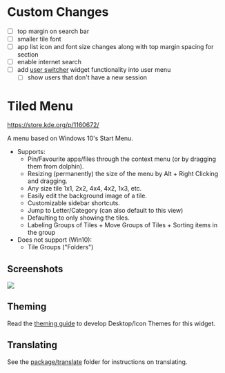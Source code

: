 # Custom Changes
* [ ] top margin on search bar
* [ ] smaller tile font
* [ ] app list icon and font size changes along with top margin spacing for section
* [ ] enable internet search
* [ ] add [user switcher](https://github.com/KDE/kdeplasma-addons/tree/master/applets/userswitcher) widget functionality into user menu
    * [ ] show users that don't have a new session

# Tiled Menu

https://store.kde.org/p/1160672/

A menu based on Windows 10's Start Menu.

* Supports:
    * Pin/Favourite apps/files through the context menu (or by dragging them from dolphin).
    * Resizing (permanently) the size of the menu by Alt + Right Clicking and dragging.
    * Any size tile 1x1, 2x2, 4x4, 4x2, 1x3, etc.
    * Easily edit the background image of a tile.
    * Customizable sidebar shortcuts.
    * Jump to Letter/Category (can also default to this view)
    * Defaulting to only showing the tiles.
    * Labeling Groups of Tiles + Move Groups of Tiles + Sorting items in the group
* Does not support (Win10):
    * Tile Groups ("Folders")

## Screenshots

![](https://i.imgur.com/rf6dI9Q.png)

## Theming

Read the [theming guide](Theming.md) to develop Desktop/Icon Themes for this widget.

## Translating

See the [package/translate](package/translate) folder for instructions on translating.
